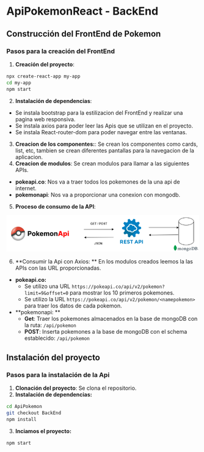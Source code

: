 # ApiPokemonReact - BackEnd 

## Construcción del FrontEnd de Pokemon

### Pasos para la creación del FrontEnd

1. **Creación del proyecto**: 
```bash
npx create-react-app my-app
cd my-app
npm start
```
2. **Instalación de dependencias**: 
  -  Se instala bootstrap para la estilizacion del FrontEnd y realizar una pagina web responsiva.
  -  Se instala axios para poder leer las Apis que se utilizan en el proyecto.
  -  Se instala React-router-dom para poder navegar entre las ventanas. 
3. **Creacion de los componentes:**: Se crean los componentes como cards, list, etc, tambien se crean diferentes pantallas para la navegacion de la aplicacion.
4. **Creacion de modulos**: Se crean modulos para llamar a las siguientes APIs.
  - **pokeapi.co**: Nos va a traer todos los pokemones de la una api de internet.
  - **pokemonapi**: Nos va a proporcionar una conexion con mongodb.
   
5. **Proceso de consumo de la API**: 
                              
![Flujo de Api Rest](https://github.com/Chriss78Vera/ApiPokemonReact/blob/3f9a575bc8df15ce9f9ff3ac702a89caeea5965d/public/ApiRest.png "Flujo de la ApiRest")

6. **Consumir la Api con Axios: ** En los modulos creados leemos la las APIs con las URL proporcionadas.
  - **pokeapi.co:** 
    - Se utilizo una URL ```https://pokeapi.co/api/v2/pokemon?limit=9&offset=0``` para mostrar los 10 primeros pokemones. 
    - Se utilizo la URL  ```https://pokeapi.co/api/v2/pokemon/<namepokemon>``` para traer los datos de cada pokemon. 
  - **pokemonapi: ** 
    - **Get**: Traer los pokemones almacenados en la base de mongoDB con la ruta: ```/api/pokemon```
    - **POST**: Inserta pokemones a la base de mongoDB con el schema establecido: ```/api/pokemon```


## Instalación del proyecto
### Pasos para la instalación de la Api
1. **Clonación del proyecto**: Se clona el repositorio.
2. **Instalación de dependencias:** 
  ```bash
  cd ApiPokemon
  git checkout BackEnd
  npm install 
  ```
3. **Inciamos el proyecto:** 
  ```bash
  npm start
  ```
